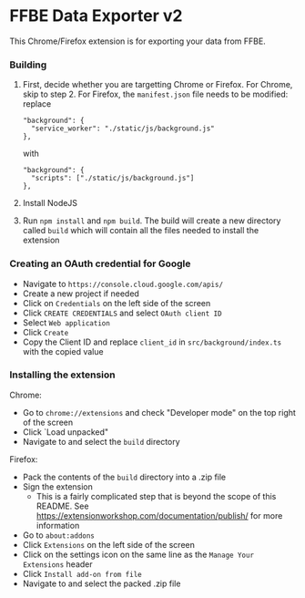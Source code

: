 # FFBE Data Exporter v2

This Chrome/Firefox extension is for exporting your data from FFBE.

### Building

1. First, decide whether you are targetting Chrome or Firefox. For Chrome, skip to step 2. For Firefox, the `manifest.json` file needs to be modified: replace

   ```
   "background": {
     "service_worker": "./static/js/background.js"
   },
   ```

   with

   ```
   "background": {
     "scripts": ["./static/js/background.js"]
   },
   ```

2. Install NodeJS
3. Run `npm install` and `npm build`. The build will create a new directory called `build` which will contain all the files needed to install the extension

### Creating an OAuth credential for Google

- Navigate to `https://console.cloud.google.com/apis/`
- Create a new project if needed
- Click on `Credentials` on the left side of the screen
- Click `CREATE CREDENTIALS` and select `OAuth client ID`
- Select `Web application`
- Click `Create`
- Copy the Client ID and replace `client_id` in `src/background/index.ts` with the copied value

### Installing the extension

Chrome:

- Go to `chrome://extensions` and check "Developer mode" on the top right of the screen
- Click `Load unpacked"
- Navigate to and select the `build` directory

Firefox:

- Pack the contents of the `build` directory into a .zip file
- Sign the extension
  - This is a fairly complicated step that is beyond the scope of this README. See https://extensionworkshop.com/documentation/publish/ for more information
- Go to `about:addons`
- Click `Extensions` on the left side of the screen
- Click on the settings icon on the same line as the `Manage Your Extensions` header
- Click `Install add-on from file`
- Navigate to and select the packed .zip file
